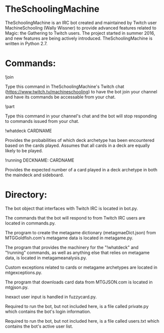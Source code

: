 # TheSchoolingMachine
TheSchoolingMachine is an IRC bot created and maintained by Twitch user MachineSchooling (Wally Wissner) to provide advanced features related to Magic: the Gathering to Twitch users. The project started in summer 2016, and new features are being actively introduced. TheSchoolingMachine is written in Python 2.7.

# Commands:

!join

Type this command in TheSchoolingMachine's Twitch chat (https://www.twitch.tv/machineschooling) to have the bot join your channel and have its commands be accessable from your chat.

!part

Type this command in your channel's chat and the bot will stop responding to commands issued from your chat.

!whatdeck CARDNAME

Provides the probabilities of which deck archetype has been encountered based on the cards played. Assumes that all cards in a deck are equally likely to be played.

!running DECKNAME: CARDNAME

Provides the expected number of a card played in a deck archetype in both the maindeck and sideboard.

# Directory:
The bot object that interfaces with Twitch IRC is located in bot.py.

The commands that the bot will respond to from Twitch IRC users are located in commands.py.

The program to create the metagame dictionary (metagmaeDict.json) from MTGGoldfish.com's metagame data is located in metagame.py.

The program that provides the machinery for the "!whatdeck" and "!running" commands, as well as anything else that relies on metagame data, is located in metagameanalysis.py.

Custom exceptions related to cards or metagame archetypes are located in mtgexceptions.py.

The program that downloads card data from MTGJSON.com is located in mtgjson.py.

Inexact user input is handled in fuzzycard.py.

Required to run the bot, but not included here, is a file called private.py which contains the bot's login information.

Required to run the bot, but not included here, is a file called users.txt which contains the bot's active user list.
